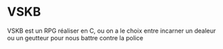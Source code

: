 # VSKB

VSKB est un RPG réaliser en C, ou on a le choix entre incarner un dealeur ou un geutteur pour nous battre contre la police

